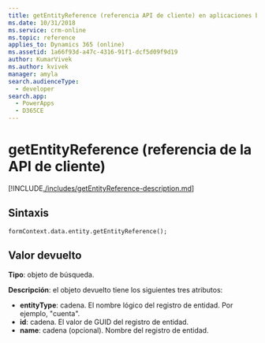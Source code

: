 ```yaml
---
title: getEntityReference (referencia API de cliente) en aplicaciones basadas en modelos | Microsoft Docs
ms.date: 10/31/2018
ms.service: crm-online
ms.topic: reference
applies_to: Dynamics 365 (online)
ms.assetid: 1a66f93d-a47c-4316-91f1-dcf5d09f9d19
author: KumarVivek
ms.author: kvivek
manager: amyla
search.audienceType:
  - developer
search.app:
  - PowerApps
  - D365CE
---
```

# <a name="getentityreference-client-api-reference"></a>getEntityReference (referencia de la API de cliente)



[!INCLUDE[./includes/getEntityReference-description.md](./includes/getEntityReference-description.md)]

## <a name="syntax"></a>Sintaxis

`formContext.data.entity.getEntityReference();`

## <a name="return-value"></a>Valor devuelto

**Tipo**: objeto de búsqueda.

**Descripción**: el objeto devuelto tiene los siguientes tres atributos:

- **entityType**: cadena. El nombre lógico del registro de entidad. Por ejemplo, "cuenta".
- **id**: cadena. El valor de GUID del registro de entidad.
- **name**: cadena (opcional). Nombre del registro de entidad. 



